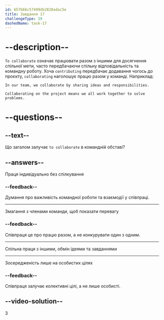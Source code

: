 ```yaml
---
id: 657b66c57499db2828adac5e
title: Завдання 17
challengeType: 19
dashedName: task-17
---
```


# --description--

`To collaborate` означає працювати разом з іншими для досягнення спільної мети, часто передбачаючи спільну відповідальність та командну роботу. Хоча `contributing` передбачає додавання чогось до проєкту, `collaborating` наголошує працю разом у команді. Наприклад:

`In our team, we collaborate by sharing ideas and responsibilities.`

`Collaborating on the project means we all work together to solve problems.`

# --questions--

## --text--

Що загалом залучає `to collaborate` в командній обставі?

## --answers--

Праця індивідуально без спілкування

### --feedback--

Думання про важливість командної роботи та взаємодії у співпраці.

---

Змагання з членами команди, щоб показати перевагу

### --feedback--

Співпраця це про працю разом, а не конкурувати один з одним.

---

Спільна праця з іншими, обмін ідеями та завданнями

---

Зосередженість лише на особистих цілях

### --feedback--

Співпраця залучає колективні цілі, а не лише особисті.

## --video-solution--

3
